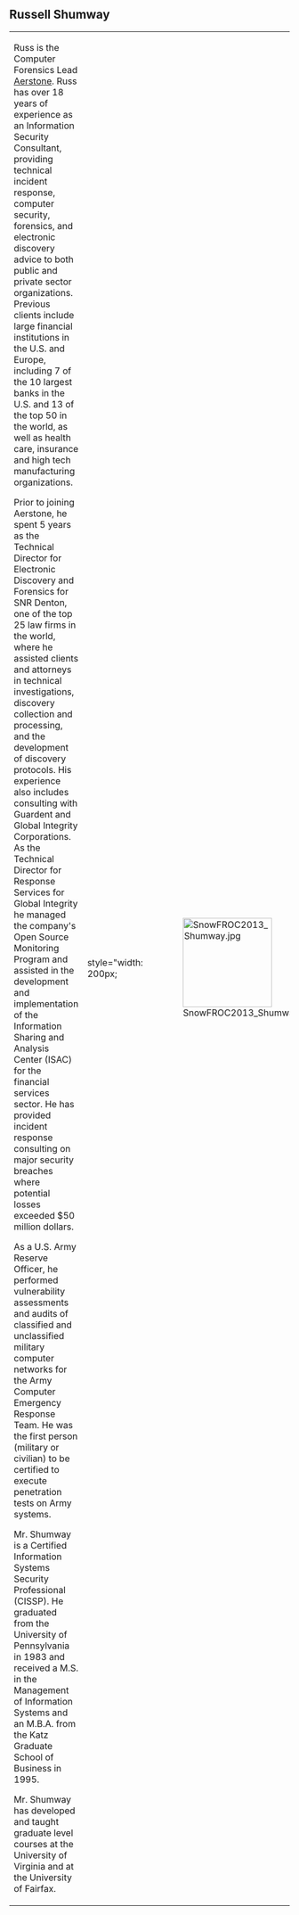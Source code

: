 ## Russell Shumway

<table>
<tbody>
<tr class="odd">
<td><p>Russ is the Computer Forensics Lead <a href="https://aerstone.com">Aerstone</a>. Russ has over 18 years of experience as an Information Security Consultant, providing technical incident response, computer security, forensics, and electronic discovery advice to both public and private sector organizations. Previous clients include large financial institutions in the U.S. and Europe, including 7 of the 10 largest banks in the U.S. and 13 of the top 50 in the world, as well as health care, insurance and high tech manufacturing organizations.</p>
<p>Prior to joining Aerstone, he spent 5 years as the Technical Director for Electronic Discovery and Forensics for SNR Denton, one of the top 25 law firms in the world, where he assisted clients and attorneys in technical investigations, discovery collection and processing, and the development of discovery protocols. His experience also includes consulting with Guardent and Global Integrity Corporations. As the Technical Director for Response Services for Global Integrity he managed the company's Open Source Monitoring Program and assisted in the development and implementation of the Information Sharing and Analysis Center (ISAC) for the financial services sector. He has provided incident response consulting on major security breaches where potential losses exceeded $50 million dollars.</p>
<p>As a U.S. Army Reserve Officer, he performed vulnerability assessments and audits of classified and unclassified military computer networks for the Army Computer Emergency Response Team. He was the first person (military or civilian) to be certified to execute penetration tests on Army systems.</p>
<p>Mr. Shumway is a Certified Information Systems Security Professional (CISSP). He graduated from the University of Pennsylvania in 1983 and received a M.S. in the Management of Information Systems and an M.B.A. from the Katz Graduate School of Business in 1995.</p>
<p>Mr. Shumway has developed and taught graduate level courses at the University of Virginia and at the University of Fairfax.</p></td>
<td><p>style="width: 200px;</p></td>
<td></td>
<td><figure>
<img src="SnowFROC2013_Shumway.jpg" title="SnowFROC2013_Shumway.jpg" alt="SnowFROC2013_Shumway.jpg" width="160" /><figcaption>SnowFROC2013_Shumway.jpg</figcaption>
</figure></td>
</tr>
</tbody>
</table>